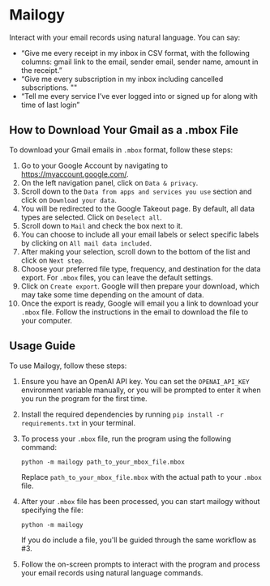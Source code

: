 # Mailogy

Interact with your email records using natural language. You can say:

* “Give me every receipt in my inbox in CSV format, with the following columns: gmail link to the email, sender email, sender name, amount in the receipt.”
* “Give me every subscription in my inbox including cancelled subscriptions. ""
* “Tell me every service I’ve ever logged into or signed up for along with time of last login”

## How to Download Your Gmail as a .mbox File

To download your Gmail emails in `.mbox` format, follow these steps:

1. Go to your Google Account by navigating to https://myaccount.google.com/.
2. On the left navigation panel, click on `Data & privacy`.
3. Scroll down to the `Data from apps and services you use` section and click on `Download your data`.
4. You will be redirected to the Google Takeout page. By default, all data types are selected. Click on `Deselect all`.
5. Scroll down to `Mail` and check the box next to it.
6. You can choose to include all your email labels or select specific labels by clicking on `All mail data included`.
7. After making your selection, scroll down to the bottom of the list and click on `Next step`.
8. Choose your preferred file type, frequency, and destination for the data export. For `.mbox` files, you can leave the default settings.
9. Click on `Create export`. Google will then prepare your download, which may take some time depending on the amount of data.
10. Once the export is ready, Google will email you a link to download your `.mbox` file. Follow the instructions in the email to download the file to your computer.

## Usage Guide

To use Mailogy, follow these steps:

1. Ensure you have an OpenAI API key. You can set the `OPENAI_API_KEY` environment variable manually, or you will be prompted to enter it when you run the program for the first time.

2. Install the required dependencies by running `pip install -r requirements.txt` in your terminal.

3. To process your `.mbox` file, run the program using the following command:

   ```
   python -m mailogy path_to_your_mbox_file.mbox
   ```

   Replace `path_to_your_mbox_file.mbox` with the actual path to your `.mbox` file.

4. After your `.mbox` file has been processed, you can start mailogy without specifying the file:

    ```
    python -m mailogy
    ```

    If you do include a file, you'll be guided through the same workflow as #3.

5. Follow the on-screen prompts to interact with the program and process your email records using natural language commands.
